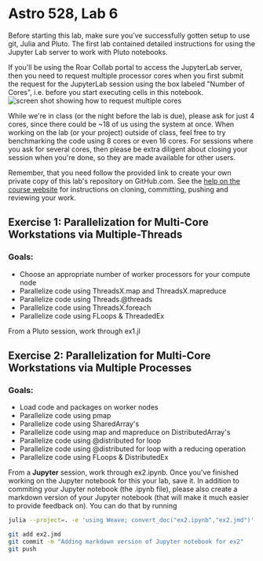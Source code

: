 # Astro 528, Lab 6

Before starting this lab, make sure you've successfully gotten setup to use git, Julia and Pluto.
The first lab contained detailed instructions for using the Jupyter Lab server to work with Pluto notebooks.  

If you'll be using the Roar Collab portal to access the JupyterLab server, then you need to request multiple processor cores when you first submit the request for the JupyterLab session using the box labeled "Number of Cores", i.e. before you start executing cells in this notebook.
![screen shot showing how to request multiple cores](images/portal_screenshot.png)

While we're in class (or the night before the lab is due), please ask for just 4 cores, since there could be ~18 of us using the system at once.
When working on the lab (or your project) outside of class, feel free to try benchmarking the code using 8 cores or even 16 cores.  For sessions where you ask for several cores, then please be extra diligent about closing your session when you're done, so they are made available for other users.

Remember, that you need follow the provided link to create your own private copy of this lab's repository on GitHub.com.   See the
[help on the course website](https://psuastro528.github.io/Fall2023/tips/labs/) for instructions on cloning, committing, pushing and reviewing your work.


## Exercise 1:  Parallelization for Multi-Core Workstations via Multiple-Threads
### Goals:
- Choose an appropriate number of worker processors for your compute node
- Parallelize code using ThreadsX.map and ThreadsX.mapreduce
- Parallelize code using Threads.@threads
- Parallelize code using ThreadsX.foreach
- Parallelize code using FLoops & ThreadedEx

From a Pluto session, work through ex1.jl


## Exercise 2:  Parallelization for Multi-Core Workstations via Multiple Processes
### Goals:
- Load code and packages on worker nodes
- Parallelize code using pmap
- Parallelize code using SharedArray's
- Parallelize code using map and mapreduce on DistributedArray's
- Parallelize code using @distributed for loop
- Parallelize code using @distributed for loop with a reducing operation
- Parallelize code using FLoops & DistributedEx

From a **Jupyter** session, work through ex2.ipynb.
Once you've finished working on the Jupyter notebook for this your lab, save it.  In addition to commiting your Jupyter notebook (the .ipynb file), please also create a markdown version of your Jupyter notebook (that will make it much easier to provide feedback on).  You can do that by running
```bash
julia --project=. -e 'using Weave; convert_doc("ex2.ipynb","ex2.jmd")'

git add ex2.jmd  
git commit -m "Adding markdown version of Jupyter notebook for ex2"
git push
```

